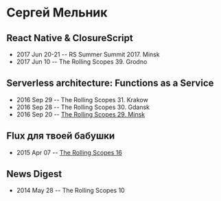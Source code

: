 # Сергей Мельник

## React Native &amp; ClosureScript
- 2017 Jun 20-21 -- RS Summer Summit 2017. Minsk    
- 2017 Jun 10 -- The Rolling Scopes 39. Grodno    
## Serverless architecture: Functions as a Service
- 2016 Sep 29 -- The Rolling Scopes 31. Krakow    
- 2016 Sep 28 -- The Rolling Scopes 30. Gdansk    
- 2016 Sep 20 -- [The Rolling Scopes 29. Minsk](https://www.youtube.com/watch?v=w8tRcAJdqGk)    
## Flux для твоей бабушки
- 2015 Apr 07 -- [The Rolling Scopes 16](https://www.youtube.com/watch?v=4ZRrRt3xwyA&t=458s)    
## News Digest
- 2014 May 28 -- The Rolling Scopes 10    
